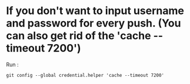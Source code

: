 # If you don't want to input username and password for every push. (You can also get rid of the 'cache --timeout 7200')
Run :
```
git config --global credential.helper 'cache --timeout 7200'
```
